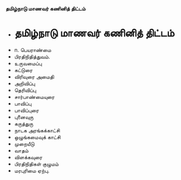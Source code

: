 **தமிழ்நாடு மாணவர் கணினித் திட்டம்**
- # தமிழ்நாடு மாணவர் கணினித் திட்டம்
- n. பெயராண்மை
- பிரதிநிதித்துவம்.
- உருவமைப்பு
- கட்டுரை
- விரிவுரை அமைதி
- அறிவிப்பு
- தெரிவிப்பு
- சார்பாண்மையுரை
- பாவிப்பு
- பாவிப்புரை
- புனைவுரு
- கருத்துரு
- நாடக அரங்கக்காட்சி
- ஒழுங்கமைவுக் காட்சி
- முறையீடு
- வாதம்
- விளக்கவுரை
- பிரதிநிதிகள் குழுமம்
- மரபுரிமை ஏற்பு.

